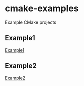 # cmake-examples

Example CMake projects

## Example1

[Example1](example1/README.md)

## Example2

[Example2](example2/README.md)
